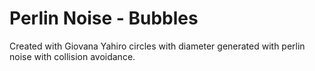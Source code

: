 # Perlin Noise - Bubbles
Created with Giovana Yahiro circles with diameter generated with perlin noise with collision avoidance.